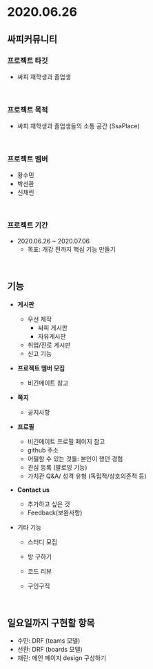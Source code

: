 # 2020.06.26

## 싸피커뮤니티

### 프로젝트 타깃

- 싸피 재학생과 졸업생

<br>

### 프로젝트 목적 

- 싸피 재학생과 졸업생들의 소통 공간 (SsaPlace)

<br>

### 프로젝트 멤버

- 황수민
- 박선환
- 신채린

<br>

### 프로젝트 기간

- 2020.06.26 ~ 2020.07.06 
  - 목표: 개강 전까지 핵심 기능 만들기 

<br>

## 기능

- **게시판**
  - 우선 제작
    - 싸피 게시판
    - 자유게시판
  - 취업/진로 게시판
  - 신고 기능

- **프로젝트 멤버 모집**
  - 비긴메이트 참고
- **쪽지**
  - 공지사항
- **프로필**
  - 비긴메이트 프로필 페이지 참고
  - github 주소
  - 어필할 수 있는 것들: 본인이 했던 경험
  - 관심 등록 (팔로잉 기능)
  - 가치관 Q&A/ 성격 유형 (독립적/상호의존적 등)
- **Contact us**
  - 추가하고 싶은 것
  - Feedback(보완사항)

- 기타 기능
  - 스터디 모집

  - 방 구하기

  - 코드 리뷰
  - 구인구직

<br>

## 일요일까지 구현할 항목

- 수민: DRF (teams 모델)
- 선환: DRF (boards 모델)
- 채린: 메인 페이지 design 구상하기 



